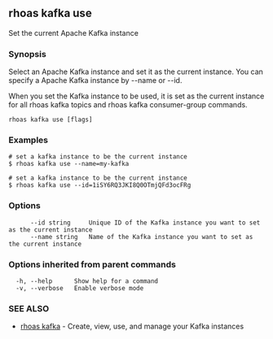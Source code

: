 ## rhoas kafka use

Set the current Apache Kafka instance

### Synopsis

Select an Apache Kafka instance and set it as the current instance.
You can specify a Apache Kafka instance by --name or --id.

When you set the Kafka instance to be used, it is set as the current instance for all rhoas kafka topics and rhoas kafka consumer-group commands.



```
rhoas kafka use [flags]
```

### Examples

```
# set a kafka instance to be the current instance
$ rhoas kafka use --name=my-kafka

# set a kafka instance to be the current instance
$ rhoas kafka use --id=1iSY6RQ3JKI8Q0OTmjQFd3ocFRg

```

### Options

```
      --id string     Unique ID of the Kafka instance you want to set as the current instance
      --name string   Name of the Kafka instance you want to set as the current instance
```

### Options inherited from parent commands

```
  -h, --help      Show help for a command
  -v, --verbose   Enable verbose mode
```

### SEE ALSO

* [rhoas kafka](rhoas_kafka.md)	 - Create, view, use, and manage your Kafka instances

